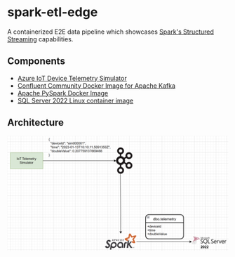 # spark-etl-edge
A containerized E2E data pipeline which showcases [Spark's Structured Streaming](https://spark.apache.org/docs/latest/structured-streaming-programming-guide.html#overview) capabilities.

## Components
- [Azure IoT Device Telemetry Simulator](https://github.com/Azure-Samples/Iot-Telemetry-Simulator)
- [Confluent Community Docker Image for Apache Kafka](https://docs.confluent.io/platform/current/platform-quickstart.html#ce-docker-quickstart) 
- [Apache PySpark Docker Image](https://hub.docker.com/r/apache/spark-py)
- [SQL Server 2022 Linux container image](https://learn.microsoft.com/en-us/sql/linux/quickstart-install-connect-docker?view=sql-server-ver16&pivots=cs1-bash)

## Architecture
<div align="center">
    <img src="./docs/architecture.png">
</div>
